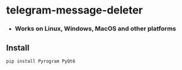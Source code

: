 # telegram-message-deleter
* ### Works on Linux, Windows, MacOS and other platforms


## Install
```
pip install Pyrogram PyQt6
```
